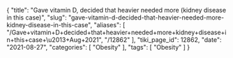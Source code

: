 {
    "title": "Gave vitamin D, decided that heavier needed more (kidney disease in this case)",
    "slug": "gave-vitamin-d-decided-that-heavier-needed-more-kidney-disease-in-this-case",
    "aliases": [
        "/Gave+vitamin+D+decided+that+heavier+needed+more+kidney+disease+in+this+case+\u2013+Aug+2021",
        "/12862"
    ],
    "tiki_page_id": 12862,
    "date": "2021-08-27",
    "categories": [
        "Obesity"
    ],
    "tags": [
        "Obesity"
    ]
}